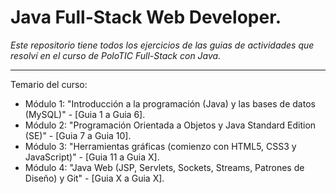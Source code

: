 # Java Full-Stack Web Developer.

<i>Este repositorio tiene todos los ejercicios de las guias de actividades que resolví en el curso de PoloTIC Full-Stack con Java.</i>

<hr />

Temario del curso:

<ul>
  <li>Módulo 1: "Introducción a la programación (Java) y las bases de datos (MySQL)" - [Guia 1 a Guia 6].</li>
  <li>Módulo 2: "Programación Orientada a Objetos y Java Standard Edition (SE)" - [Guia 7 a Guia 10].</li>
  <li>Módulo 3: "Herramientas gráficas (comienzo con HTML5, CSS3 y JavaScript)" - [Guia 11 a Guia X].</li>
  <li>Módulo 4: "Java Web (JSP, Servlets, Sockets, Streams, Patrones de Diseño) y Git" - [Guia X a Guia X].</li>
</ul>
